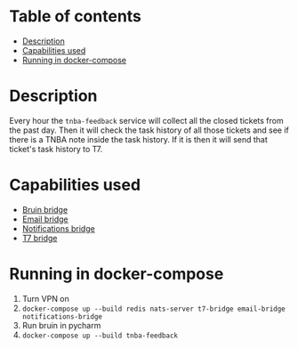 # Table of contents
  * [Description](#description)
  * [Capabilities used](#capabilities-used) 
  * [Running in docker-compose](#running-in-docker-compose)

# Description
Every hour the `tnba-feedback` service will collect all the closed tickets from the past
day. Then it will check the task history of all those tickets and see if there is a TNBA note inside
the task history. If it is then it will send that ticket's task history to T7.

# Capabilities used
- [Bruin bridge](../bruin-bridge/README.md)
- [Email bridge](../email-bridge/README.md)
- [Notifications bridge](../notifications-bridge/README.md)
- [T7 bridge](../t7-bridge/README.md)

# Running in docker-compose
1. Turn VPN on
2. `docker-compose up --build redis nats-server t7-bridge email-bridge notifications-bridge`
3. Run bruin in pycharm 
4. `docker-compose up --build tnba-feedback`
